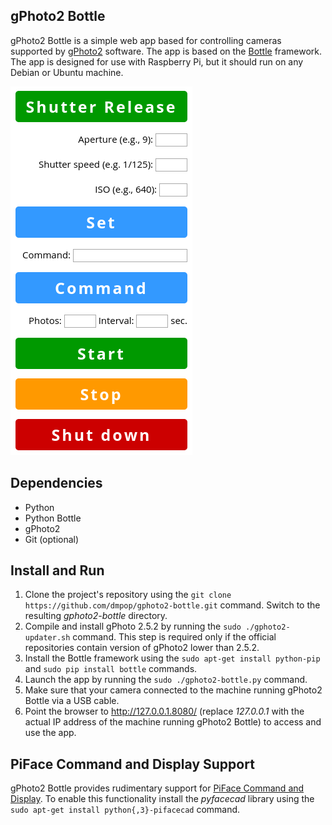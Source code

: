 ## gPhoto2 Bottle

gPhoto2 Bottle is a simple web app based for controlling cameras supported by [gPhoto2](http://www.gphoto.org/) software. The app is based on the [Bottle](http://bottlepy.org/) framework. The app is designed for use with Raspberry Pi, but it should run on any Debian or Ubuntu machine.

<img src="gphoto2-bottle.png" alt="gPhoto2 Bottle">

## Dependencies

* Python
* Python Bottle
* gPhoto2
* Git (optional)

## Install and Run

1. Clone the project's repository using the `git clone https://github.com/dmpop/gphoto2-bottle.git` command. Switch to the resulting *gphoto2-bottle* directory.
2. Compile and install gPhoto 2.5.2 by running the `sudo ./gphoto2-updater.sh` command. This step is required only if the official repositories contain version of gPhoto2 lower than 2.5.2.
3. Install the Bottle framework using the `sudo apt-get install python-pip` and `sudo pip install bottle` commands.
4. Launch the app by running the `sudo ./gphoto2-bottle.py` command.
5. Make sure that your camera connected to the machine running gPhoto2 Bottle via a USB cable.
6. Point the browser to http://127.0.0.1.8080/ (replace *127.0.0.1* with the actual IP address of the machine running gPhoto2 Bottle) to access and use the app.

## PiFace Command and Display Support

gPhoto2 Bottle provides rudimentary support for [PiFace Command and Display](http://www.piface.org.uk/products/piface_control_and_display/). To enable this functionality install the *pyfacecad* library using the `sudo apt-get install python{,3}-pifacecad` command.
